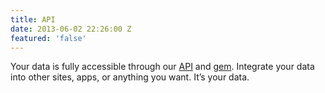 ```yaml
---
title: API
date: 2013-06-02 22:26:00 Z
featured: 'false'
---
```


Your data is fully accessible through our [API](https://github.com/siteleaf/siteleaf-api) and [gem](https://github.com/siteleaf/siteleaf-gem). Integrate your data into other sites, apps, or anything you want. It’s your data.
